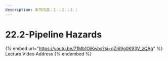```yaml
---
description: 本节内容：1.；2.；3.；
---
```


# 22.2-Pipeline Hazards

{% embed url="https://youtu.be/71Mb1OjKwbs?si=qZi69g0K93V_zQAg" %}
Lecture Video Address
{% endembed %}
